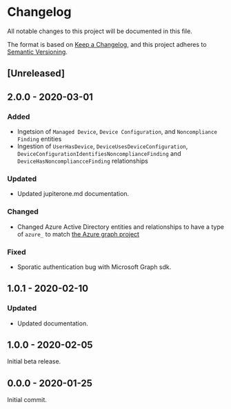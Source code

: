 # Changelog

All notable changes to this project will be documented in this file.

The format is based on [Keep a Changelog](https://keepachangelog.com/en/1.0.0/),
and this project adheres to
[Semantic Versioning](https://semver.org/spec/v2.0.0.html).

## [Unreleased]

## 2.0.0 - 2020-03-01

### Added

- Ingetsion of `Managed Device`, `Device Configuration`, and
  `Noncompliance Finding` entities
- Ingestion of `UserHasDevice`, `DeviceUsesDeviceConfiguration`,
  `DeviceConfigurationIdentifiesNoncomplianceFinding` and
  `DeviceHasNoncompliancceFinding` relationships

### Updated

- Updated jupiterone.md documentation.

### Changed

- Changed Azure Active Directory entities and relationships to have a type of
  `azure_` to match
  [the Azure graph project](https://github.com/JupiterOne/graph-azure)

### Fixed

- Sporatic authentication bug with Microsoft Graph sdk.

## 1.0.1 - 2020-02-10

### Updated

- Updated documentation.

## 1.0.0 - 2020-02-05

Initial beta release.

## 0.0.0 - 2020-01-25

Initial commit.
